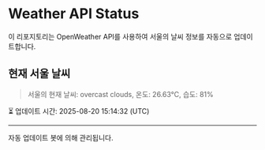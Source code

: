 
# Weather API Status

이 리포지토리는 OpenWeather API를 사용하여 서울의 날씨 정보를 자동으로 업데이트합니다.

## 현재 서울 날씨
> 서울의 현재 날씨: overcast clouds, 온도: 26.63°C, 습도: 81%

⏳ 업데이트 시간: 2025-08-20 15:14:32 (UTC)

---
자동 업데이트 봇에 의해 관리됩니다.
